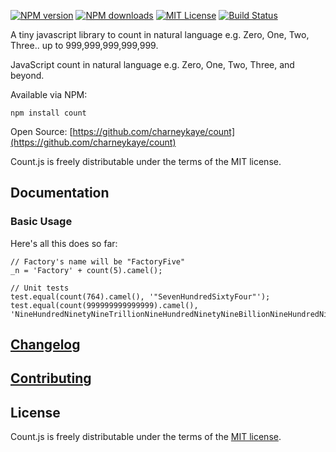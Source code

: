 [![NPM version][npm-version-image]][npm-url] [![NPM downloads][npm-downloads-image]][npm-url] [![MIT License][license-image]][license-url] [![Build Status][travis-image]][travis-url]

A tiny javascript library to count in natural language e.g. Zero, One, Two, Three.. up to 999,999,999,999,999.

JavaScript count in natural language e.g. Zero, One, Two, Three, and beyond.

Available via NPM:

    npm install count

Open Source: [https://github.com/charneykaye/count](https://github.com/charneykaye/count)

Count.js is freely distributable under the terms of the MIT license.

## Documentation

### Basic Usage

Here's all this does so far:

    // Factory's name will be "FactoryFive"
    _n = 'Factory' + count(5).camel();
    
    // Unit tests
    test.equal(count(764).camel(), '"SevenHundredSixtyFour"');    
    test.equal(count(999999999999999).camel(), 'NineHundredNinetyNineTrillionNineHundredNinetyNineBillionNineHundredNinetyNineMillionNineHundredNinetyNineThousandNineHundredNinetyNine');
   
## [Changelog](CHANGELOG.md)

## [Contributing](CONTRIBUTING.md)

## License

Count.js is freely distributable under the terms of the [MIT license](LICENSE).

[license-image]: http://img.shields.io/badge/license-MIT-blue.svg?style=flat
[license-url]: LICENSE

[npm-url]: https://npmjs.org/package/count
[npm-version-image]: http://img.shields.io/npm/v/counts.svg?style=flat
[npm-downloads-image]: http://img.shields.io/npm/dm/counts.svg?style=flat

[travis-url]: http://travis-ci.org/charneykaye/count
[travis-image]: http://img.shields.io/travis/charneykaye/count/master.svg?style=flat
